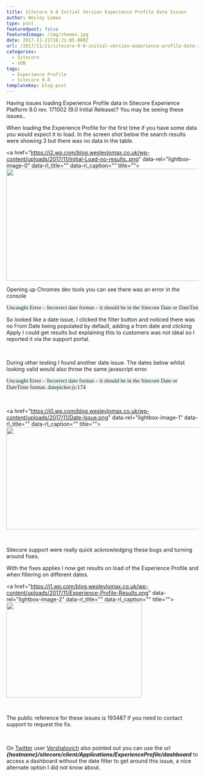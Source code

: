 ```yaml
---
title: Sitecore 9.0 Initial Version Experience Profile Date Issues
author: Wesley Lomax
type: post
featuredpost: false
featuredimage: /img/chemex.jpg
date: 2017-11-21T16:21:05.000Z
url: /2017/11/21/sitecore-9-0-initial-version-experience-profile-date-issues/
categories:
  - Sitecore
  - xDB
tags:
  - Experience Profile
  - Sitecore 9.0
templateKey: blog-post
---
```

Having issues loading Experience Profile data in Sitecore Experience Platform 9.0 rev. 171002 (9.0 Initial Release)? You may be seeing these issues..

When loading the Experience Profile for the first time if you have some data you would expect it to load. In the screen shot below the search results were showing 3 but there was no data in the table.

<a href="https://i2.wp.com/blog.wesleylomax.co.uk/wp-content/uploads/2017/11/Initial-Load-no-results..png" data-rel="lightbox-image-0" data-rl\_title="" data-rl\_caption="" title=""><img class="alignnone wp-image-779" src="https://i2.wp.com/blog.wesleylomax.co.uk/wp-content/uploads/2017/11/Initial-Load-no-results..png?resize=640%2C294" alt="" width="640" height="294" srcset="https://i2.wp.com/blog.wesleylomax.co.uk/wp-content/uploads/2017/11/Initial-Load-no-results..png?resize=1024%2C471 1024w, https://i2.wp.com/blog.wesleylomax.co.uk/wp-content/uploads/2017/11/Initial-Load-no-results..png?resize=300%2C138 300w, https://i2.wp.com/blog.wesleylomax.co.uk/wp-content/uploads/2017/11/Initial-Load-no-results..png?resize=768%2C353 768w, https://i2.wp.com/blog.wesleylomax.co.uk/wp-content/uploads/2017/11/Initial-Load-no-results..png?w=1280 1280w, https://i2.wp.com/blog.wesleylomax.co.uk/wp-content/uploads/2017/11/Initial-Load-no-results..png?w=1920 1920w" sizes="(max-width: 640px) 100vw, 640px" data-recalc-dims="1" /></a>

Opening up Chromes dev tools you can see there was an error in the console

<pre style="margin: 0in; font-family: Calibri; font-size: 11.0pt; color: #1c2933;"><span style="background: #EDF1F2;">Uncaught Error – Incorrect date format – it should be in the Sitecore Date or DateTime format. datepicker.js:174 </span></pre>

So looked like a date issue, I clicked the filter button and noticed there was no From Date being populated by default, adding a from date and clicking Apply I could get results but explaining this to customers was not ideal so I reported it via the support portal.

&nbsp;

During other testing I found another date issue. The dates below whilst looking valid would also throw the same javascript error.

<p style="margin: 0in; font-family: Calibri; font-size: 11.0pt; color: #1c2933;">
  <span style="background: #EDF1F2;">Uncaught Error – Incorrect date format – it should be in the Sitecore Date or DateTime format. datepicker.js:174</span>
</p>

&nbsp;

<a href="https://i0.wp.com/blog.wesleylomax.co.uk/wp-content/uploads/2017/11/Date-Issue.png" data-rel="lightbox-image-1" data-rl\_title="" data-rl\_caption="" title=""><img class="alignnone wp-image-777" src="https://i0.wp.com/blog.wesleylomax.co.uk/wp-content/uploads/2017/11/Date-Issue.png?resize=561%2C268" alt="" width="561" height="268" srcset="https://i0.wp.com/blog.wesleylomax.co.uk/wp-content/uploads/2017/11/Date-Issue.png?w=651 651w, https://i0.wp.com/blog.wesleylomax.co.uk/wp-content/uploads/2017/11/Date-Issue.png?resize=300%2C143 300w" sizes="(max-width: 561px) 100vw, 561px" data-recalc-dims="1" /></a>

&nbsp;

Sitecore support were really quick acknowledging these bugs and turning around fixes.

With the fixes applies I now get results on load of the Experience Profile and when filtering on different dates.

<a href="https://i1.wp.com/blog.wesleylomax.co.uk/wp-content/uploads/2017/11/Experience-Profile-Results.png" data-rel="lightbox-image-2" data-rl\_title="" data-rl\_caption="" title=""><img class="alignnone wp-image-780" src="https://i1.wp.com/blog.wesleylomax.co.uk/wp-content/uploads/2017/11/Experience-Profile-Results.png?resize=355%2C249" alt="" width="355" height="249" srcset="https://i1.wp.com/blog.wesleylomax.co.uk/wp-content/uploads/2017/11/Experience-Profile-Results.png?w=414 414w, https://i1.wp.com/blog.wesleylomax.co.uk/wp-content/uploads/2017/11/Experience-Profile-Results.png?resize=300%2C210 300w" sizes="(max-width: 355px) 100vw, 355px" data-recalc-dims="1" /></a>

&nbsp;

The public reference for these issues is 193487 if you need to contact support to request the fix.

&nbsp;

On <a href="https://twitter.com/lebeg/status/933250167314272256" target="_blank" rel="noopener">Twitter</a> user <a href="https://twitter.com/lebeg" target="_blank" rel="noopener">Vershalovich</a> also pointed out you can use the url _**{hostname}/sitecore/client/Applications/ExperienceProfile/dashboard**_ to access a dashboard without the date filter to get around this issue, a nice alternate option I did not know about.